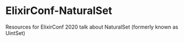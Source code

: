 # ElixirConf-NaturalSet
Resources for ElixirConf 2020 talk about NaturalSet (formerly known as UintSet)
